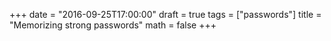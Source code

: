 +++
date = "2016-09-25T17:00:00"
draft = true
tags = ["passwords"]
title = "Memorizing strong passwords"
math = false
+++